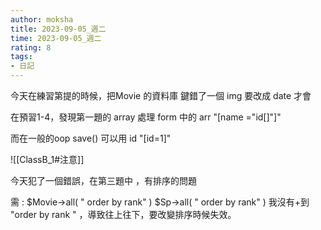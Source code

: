 ```yaml
---
author: moksha
title: 2023-09-05_週二
time: 2023-09-05_週二
rating: 8
tags:
- 日記
---
```

今天在練習第提的時候，把Movie 的資料庫 鍵錯了一個 img 要改成 date 才會

在預習1-4，發現第一題的 array 處理 form 中的 arr "[name ="id[]"]"

而在一般的oop save() 可以用 id "[id=1]"

![[ClassB_1#注意]]


今天犯了一個錯誤，在第三題中 ，有排序的問題

需 : 
$Movie->all( " order by rank" )
$Sp->all( " order by rank" )
我沒有+到 "order by rank " ，導致往上往下，要改變排序時候失效。
